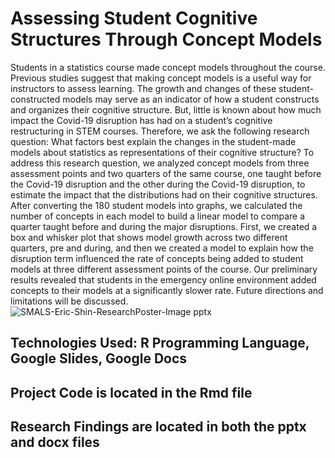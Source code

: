 # Assessing Student Cognitive Structures Through Concept Models 
Students in a statistics course made concept models throughout the course. Previous studies suggest that making concept models is a useful way for instructors to assess learning. The growth and changes of these student-constructed models may serve as an indicator of how a student constructs and organizes their cognitive structure. But, little is known about how much impact the Covid-19 disruption has had on a student’s cognitive restructuring in STEM courses. Therefore, we ask the following research question: What factors best explain the changes in the student-made models about statistics as representations of their cognitive structure? To address this research question, we analyzed concept models from three assessment points and two quarters of the same course, one taught before the Covid-19 disruption and the other during the Covid-19 disruption, to estimate the impact that the distributions had on their cognitive structures. After converting the 180 student models into graphs, we calculated the number of concepts in each model to build a linear model to compare a quarter taught before and during the major disruptions. First, we created a box and whisker plot that shows model growth across two different quarters, pre and during, and then we created a model to explain how the disruption term influenced the rate of concepts being added to student models at three different assessment points of the course. Our preliminary results revealed that students in the emergency online environment added concepts to their models at a significantly slower rate. Future directions and limitations will be discussed.
![SMALS-Eric-Shin-ResearchPoster-Image pptx](https://github.com/user-attachments/assets/ab4ffa1a-a51d-482b-9e99-0ad220181402)
## Technologies Used: R Programming Language, Google Slides, Google Docs
## Project Code is located in the Rmd file
## Research Findings are located in both the pptx and docx files
